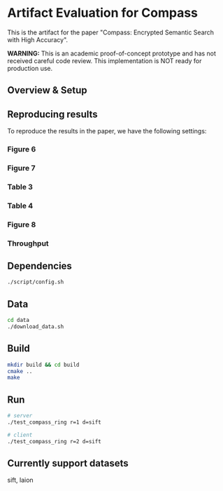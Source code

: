 # Artifact Evaluation for Compass

This is the artifact for the paper "Compass: Encrypted Semantic Search with High Accuracy".


**WARNING:** This is an academic proof-of-concept prototype and has not received careful code review. This implementation is NOT ready for production use.

## Overview & Setup


## Reproducing results 

To reproduce the results in the paper, we have the following settings:



### Figure 6

### Figure 7

### Table 3

### Table 4

### Figure 8

### Throughput


## Dependencies

```bash
./script/config.sh
```

## Data

```bash
cd data 
./download_data.sh
```

## Build


```bash
mkdir build && cd build
cmake ..
make
```


## Run 

```bash
# server
./test_compass_ring r=1 d=sift

# client
./test_compass_ring r=2 d=sift
```

## Currently support datasets
sift, laion
